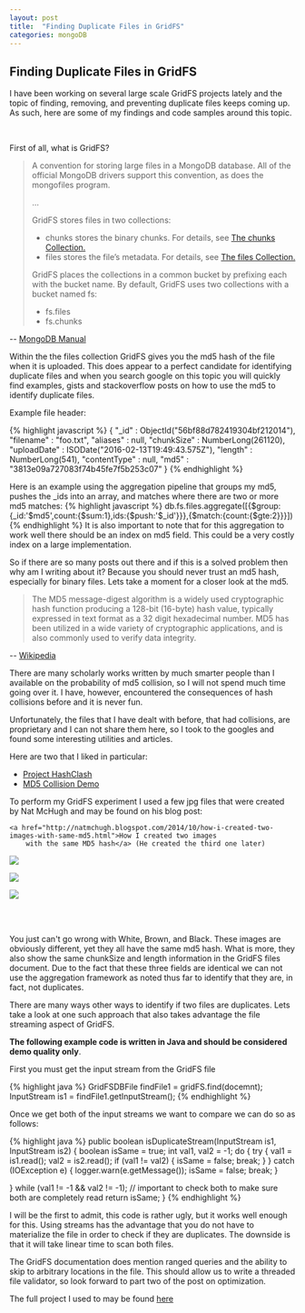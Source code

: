 ```yaml
---
layout: post
title:  "Finding Duplicate Files in GridFS"
categories: mongoDB
---
```

<h2>Finding Duplicate Files in GridFS</h2>
<p>I have been working on several large scale GridFS projects lately and the topic of finding, removing, and preventing
    duplicate files keeps coming up. As such, here are some of my findings and code samples around this topic.</p>
<br>
<p>First of all, what is GridFS?</p>
<blockquote cite="https://docs.mongodb.org/manual/reference/glossary/#term-gridfs">
    A convention for storing large files in a MongoDB database. All of the official MongoDB drivers support this
    convention, as does the mongofiles program.
    <p>...</p>
    GridFS stores files in two collections:
    <ul>
        <li>chunks stores the binary chunks. For details, see <a
                href="https://docs.mongodb.org/manual/core/gridfs/#the-chunks-collection">The chunks Collection.</a>
        </li>
        <li>files stores the file’s metadata. For details, see <a
                href="https://docs.mongodb.org/manual/core/gridfs/#the-files-collection">The files Collection.</a></li>
    </ul>
    GridFS places the collections in a common bucket by prefixing each with the bucket name. By default, GridFS uses two
    collections with a bucket named fs:
    <ul>
        <li>fs.files</li>
        <li>fs.chunks</li>
    </ul>
</blockquote>


<p>-- <a href="https://docs.mongodb.org/manual/reference/glossary/#term-gridfs">MongoDB Manual</a></p>

<p>
    Within the the files collection GridFS gives you the md5 hash of the file when it is uploaded.
    This does appear to
    a perfect candidate for identifying duplicate files and when you search google on this topic you will quickly find
    examples, gists and stackoverflow posts on how to use the md5 to identify duplicate files.
</p>


<p>Example file header:</p>
{% highlight javascript %}
{
   "_id" : ObjectId("56bf88d782419304bf212014"),
   "filename" : "foo.txt",
   "aliases" : null,
   "chunkSize" : NumberLong(261120),
   "uploadDate" : ISODate("2016-02-13T19:49:43.575Z"),
   "length" : NumberLong(541),
   "contentType" : null,
   "md5" : "3813e09a727083f74b45fe7f5b253c07"
}
{% endhighlight %}

<p>
    Here is an example using the aggregation pipeline that groups my md5, pushes the _ids into an array, and matches
    where there are two or more md5 matches:
    {% highlight javascript %}
    db.fs.files.aggregate([{$group:{_id:'$md5',count:{$sum:1},ids:{$push:'$_id'}}},{$match:{count:{$gte:2}}}])
    {% endhighlight %}
    It is also important to note that for this aggregation to work well there should be an index on md5 field. This
    could
    be a very costly index on a large implementation.
</p>

<p>
    So if there are so many posts out there and if this is a solved problem then why am I writing about it? Because
    you should never trust an md5 hash, especially for binary files. Lets take a moment for a closer look at the
    md5.
</p>

<blockquote cite="">
    The MD5 message-digest algorithm is a widely used cryptographic hash function producing a 128-bit (16-byte) hash
    value, typically expressed in text format as a 32 digit hexadecimal number. MD5 has been utilized in a wide variety
    of cryptographic applications, and is also commonly used to verify data integrity.
</blockquote>
<p>-- <a href="https://en.wikipedia.org/wiki/MD5">Wikipedia</a></p>

<p>There are many scholarly works written by much smarter people than I available on the probability of md5 collision,
    so I will not spend much time going over it. I have, however, encountered the consequences of hash
    collisions before and it is never fun.
</p>
<p>Unfortunately, the files that I have dealt with before, that had collisions, are proprietary and I can not share them
    here, so I took to the googles and found some interesting utilities and articles.
</p>
<p>Here are two that I liked in particular:
<ul>
    <li><a href="https://marc-stevens.nl/p/hashclash/">Project HashClash</a></li>
    <li><a href="http://www.mscs.dal.ca/~selinger/md5collision/">MD5 Collision Demo</a></li>
</ul>
</p>

<p>
    To perform my GridFS experiment I used a few jpg files that were created by Nat McHugh and may be found on his
    blog post:

    <a href="http://natmchugh.blogspot.com/2014/10/how-i-created-two-images-with-same-md5.html">How I created two images
        with the same MD5 hash</a> (He created the third one later)
</p>
<p><img src="http://www.fishtrap.co.uk/barry.jpg.coll"></p>
<p><img src="http://www.fishtrap.co.uk/james.jpg.coll"></p>
<p><img src="http://www.fishtrap.co.uk/black.jpg.coll"></p>
<br><br>

<p>You just can't go wrong with White, Brown, and Black. These images are obviously different, yet they all have the
    same md5 hash. What is more, they also show the same chunkSize and length information in the GridFS files document.
    Due to the fact that these three fields are identical we can not use the aggregation framework as noted thus far
    to identify that they are, in fact, not duplicates.
</p>
<p>There are many ways other ways to identify if two files are duplicates. Lets take a look at one such approach that
    also takes advantage the file streaming aspect of GridFS.</p>
<p><b>The following example code is written in Java and should be considered demo quality only</b>.</p>

<p>First you must get the input stream from the GridFS file</p>

{% highlight java %}
GridFSDBFile findFile1 = gridFS.find(docemnt);
InputStream is1 = findFile1.getInputStream();
{% endhighlight %}

<p>Once we get both of the input streams we want to compare we can do so as follows:</p>

{% highlight java %}
public boolean isDuplicateStream(InputStream is1, InputStream is2) {
   boolean isSame = true;
   int val1, val2 = -1;
   do {
      try {
         val1 = is1.read();
         val2 = is2.read();
         if (val1 != val2) {
            isSame = false;
            break;
         }
      } catch (IOException e) {
         logger.warn(e.getMessage());
         isSame = false;
         break;
      }

   } while (val1 != -1 && val2 != -1);  // important to check both to make sure both are completely read
   return isSame;
}
{% endhighlight %}

<p>I will be the first to admit, this code is rather ugly, but it works well enough for this.  Using streams has the
advantage that you do not have to materialize the file in order to check if they are duplicates.  The downside is that
it will take linear time to scan both files.</p>
<p> The GridFS documentation does mention ranged queries and the ability to skip to arbitrary locations in the file.
This should allow us to write a threaded file validator, so look forward to part two of the post on optimization.</p>
<p>The full project I used to may be found <a href="https://github.com/JaiHirsch/gridfs-duplicate-cleaner">here</a></p>
